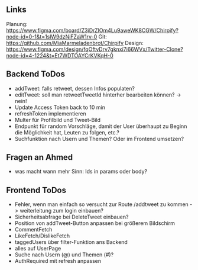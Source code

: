 ## Links

Planung: https://www.figma.com/board/Z3iDrZIOm4Lu9aweWK8CGW/Chirpify?node-id=0-1&t=1slW9dzNiFZaW1rv-0
Git: https://github.com/MiaMarmeladenbrot/Chirpify
Design: https://www.figma.com/design/fqOftvDrv7gknxi7i66WVx/Twitter-Clone?node-id=4-1224&t=Et7WDTOAYCrKVKqH-0

## Backend ToDos

- addTweet: falls retweet, dessen Infos populaten?
- editTweet: soll man retweetTweetId hinterher bearbeiten können? -> nein!
- Update Access Token back to 10 min
- refreshToken implementieren
- Multer für Profilbild und Tweet-Bild
- Endpunkt für random Vorschläge, damit der User überhaupt zu Beginn die Möglichkeit hat, Leuten zu folgen, etc.?
- Suchfunktion nach Usern und Themen? Oder im Frontend umsetzen?

## Fragen an Ahmed

- was macht wann mehr Sinn: Ids in params oder body?

## Frontend ToDos

- Fehler, wenn man einfach so versucht zur Route /addtweet zu kommen -> weiterleitung zum login einbauen?
- Sicherheitsabfrage bei DeleteTweet einbauen?
- Position von addTweet-Button anpassen bei größerem Bildschirm
- CommentFetch
- LikeFetch/DislikeFetch
- taggedUsers über filter-Funktion ans Backend
- alles auf UserPage
- Suche nach Usern (@) und Themen (#)?
- AuthRequired mit refresh anpassen
